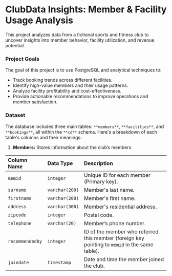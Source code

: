 # ClubData Insights: Member & Facility Usage Analysis
This project analyzes data from a fictional sports and fitness club to uncover insights into member behavior, facility utilization, and revenue potential. 

### Project Goals
The goal of this project is to use PostgreSQL and analytical techniques to:
- Track booking trends across different facilities.
- Identify high-value members and their usage patterns.
- Analyze facility profitability and cost-effectiveness.
- Provide actionable recommendations to improve operations and member satisfaction.

### Dataset
The database includes three main tables: `**members**`, `**facilities**`, and `**bookings**`, all within the `**cd**` schema. Here's a breakdown of each table's columns and their meanings:
1. **Members:** Stores information about the club’s members.

| Column Name     | Data Type      | Description                                                                                    |
|:----------------|:---------------|:-----------------------------------------------------------------------------------------------|
| `memid`         | `integer`      | Unique ID for each member (Primary key).                                                       |
| `surname`       | `varchar(200)` | Member's last name.                                                                            |
| `firstname`     | `varchar(200)` | Member's first name.                                                                           |
| `address`       | `varchar(300)` | Member's residential address.                                                                  |
| `zipcode`       | `integer`      | Postal code.                                                                                   |
| `telephone`     | `varchar(20)`  | Member’s phone number.                                                                         |
| `recommendedby` | `integer`      | ID of the member who referred this member (foreign key pointing to `memid` in the same table). |
| `joindate`      | `timestamp`    | Date and time the member joined the club.                                                      |
